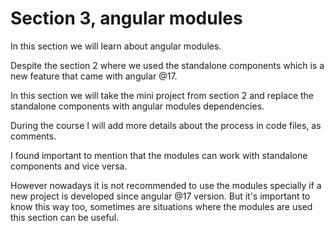 # Section 3, angular modules

In this section we will learn about angular modules.

Despite the section 2 where we used the standalone components which is a new feature that came with angular @17.

In this section we will take the mini project from section 2 and replace the standalone components with angular modules dependencies.

During the course I will add more details about the process in code files, as comments.


I found important to mention that the modules can work with standalone components and vice versa.


However nowadays it is not recommended to use the modules specially if a new project is developed since angular @17 version. But it's important to know this way too, sometimes are situations where the modules are used this section can be useful.
